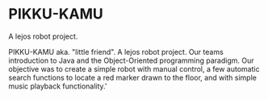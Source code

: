 # PIKKU-KAMU
A lejos robot project.


PIKKU-KAMU aka. "little friend". A lejos robot project. Our teams introduction to Java and the Object-Oriented programming paradigm. Our objective was to create a simple robot with manual control, a few automatic search functions to locate a red marker drawn to the floor, and with simple music playback functionality.'
